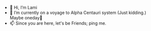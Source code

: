 - 👋 Hi, I’m Lami
- 🌱 I’m currently on a voyage to Alpha Centauri system (Just kidding.) Maybe oneday🚀 
- 📫 Since you are here, let's be Friends; ping me.

<!---
tolem/tolem is a ✨ special ✨ repository because its `README.md` (this file) appears on your GitHub profile.
You can click the Preview link to take a look at your changes.
--->
